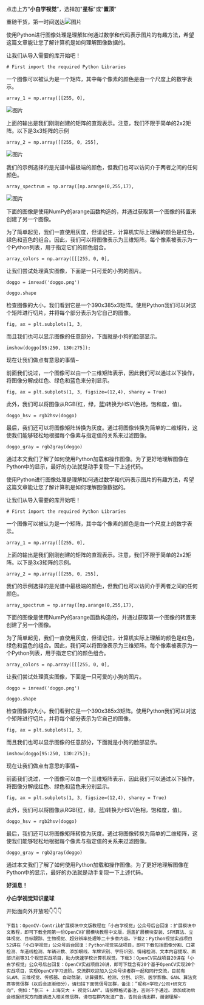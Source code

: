 点击上方“**小白学视觉**”，选择加"**星标**"或“**置顶**”

重磅干货，第一时间送达![图片](https://mmbiz.qpic.cn/mmbiz_jpg/ow6przZuPIENb0m5iawutIf90N2Ub3dcPuP2KXHJvaR1Fv2FnicTuOy3KcHuIEJbd9lUyOibeXqW8tEhoJGL98qOw/640?wx_fmt=jpeg&wxfrom=5&wx_lazy=1&wx_co=1)

使用Python进行图像处理是理解如何通过数学和代码表示图片的有趣方法，希望这篇文章能让您了解计算机是如何理解图像数据的。

让我们从导入需要的库开始吧！

```
# First import the required Python Libraries
```

一个图像可以被认为是一个矩阵，其中每个像素的颜色是由一个尺度上的数字表示。

```
array_1 = np.array([[255, 0], 
```

![图片](https://mmbiz.qpic.cn/mmbiz_png/oWYZNQOgMwzW1XmsNf9uqLkyiaYT3Pm3CCt1NZmrA6URslC5vfRm2BxC3cnkY7scqPCNpswms4rb2oeNgb56h4w/640?wx_fmt=png&wxfrom=5&wx_lazy=1&wx_co=1)

上面的输出是我们刚刚创建的矩阵的直观表示。注意，我们不限于简单的2x2矩阵。以下是3x3矩阵的示例

```
array_2 = np.array([[255, 0, 255], 
```

![图片](https://mmbiz.qpic.cn/mmbiz_png/oWYZNQOgMwzW1XmsNf9uqLkyiaYT3Pm3Cbay4GuicGyrRIsne2UA4icnU5PvZpg2iaQN5QYZXOegahUlOXBJHtLQcQ/640?wx_fmt=png&wxfrom=5&wx_lazy=1&wx_co=1)

我们的示例选择的是光谱中最极端的颜色，但我们也可以访问介于两者之间的任何颜色。

```
array_spectrum = np.array([np.arange(0,255,17), 
```

![图片](https://mmbiz.qpic.cn/mmbiz_png/oWYZNQOgMwzW1XmsNf9uqLkyiaYT3Pm3CU8DzntuIKH3Nyiatd5ibR3Ly69DOrDXib7AzEicXmrF2rQgYJJk0G6WJEA/640?wx_fmt=png&wxfrom=5&wx_lazy=1&wx_co=1)

下面的图像是使用NumPy的arange函数构造的，并通过获取第一个图像的转置来创建了另一个图像。

为了简单起见，我们一直使用灰度，但请记住，计算机实际上理解的颜色是红色，绿色和蓝色的组合。因此，我们可以将图像表示为三维矩阵。每个像素被表示为一个Python列表，用于指定它们的颜色组合。

```
array_colors = np.array([[[255, 0, 0], 
```

让我们尝试处理真实图像，下面是一只可爱的小狗的图片。

```
doggo = imread('doggo.png')
```

```
doggo.shape
```

检查图像的大小，我们看到它是一个390x385x3矩阵。使用Python我们可以对这个矩阵进行切片，并将每个部分表示为它自己的图像。  

```
fig, ax = plt.subplots(1, 3, 
```

而且我们也可以显示图像的任意部分，下面就是小狗的脸部显示。

```
imshow(doggo[95:250, 130:275]);
```

现在让我们做点有意思的事情~

前面我们说过，一个图像可以由一个三维矩阵表示，因此我们可以通过以下操作，将图像分解成红色、绿色和蓝色来分别显示。

```
fig, ax = plt.subplots(1, 3, figsize=(12,4), sharey = True)
```

此外，我们可以将图像从RGB(红，绿，蓝)转换为HSV(色相，饱和度，值)。  

```
doggo_hsv = rgb2hsv(doggo)
```

最后，我们还可以将图像矩阵转换为灰度。通过将图像转换为简单的二维矩阵，这使我们能够轻松地根据每个像素与指定值的关系来过滤图像。  

```
doggo_gray = rgb2gray(doggo)
```

通过本文我们了解了如何使用Python加载和操作图像。为了更好地理解图像在Python中的显示，最好的办法就是动手复现一下上述代码。

使用Python进行图像处理是理解如何通过数学和代码表示图片的有趣方法，希望这篇文章能让您了解计算机是如何理解图像数据的。

让我们从导入需要的库开始吧！

```
# First import the required Python Libraries
```

一个图像可以被认为是一个矩阵，其中每个像素的颜色是由一个尺度上的数字表示。

```
array_1 = np.array([[255, 0], 
```

上面的输出是我们刚刚创建的矩阵的直观表示。注意，我们不限于简单的2x2矩阵。以下是3x3矩阵的示例。

```
array_2 = np.array([[255, 0, 255], 
```

我们的示例选择的是光谱中最极端的颜色，但我们也可以访问介于两者之间的任何颜色。

```
array_spectrum = np.array([np.arange(0,255,17), 
```

下面的图像是使用NumPy的arange函数构造的，并通过获取第一个图像的转置来创建了另一个图像。

为了简单起见，我们一直使用灰度，但请记住，计算机实际上理解的颜色是红色，绿色和蓝色的组合。因此，我们可以将图像表示为三维矩阵。每个像素被表示为一个Python列表，用于指定它们的颜色组合。

```
array_colors = np.array([[[255, 0, 0], 
```

让我们尝试处理真实图像，下面是一只可爱的小狗的图片。

```
doggo = imread('doggo.png')
```

```
doggo.shape
```

检查图像的大小，我们看到它是一个390x385x3矩阵。使用Python我们可以对这个矩阵进行切片，并将每个部分表示为它自己的图像。  

```
fig, ax = plt.subplots(1, 3, 
```

而且我们也可以显示图像的任意部分，下面就是小狗的脸部显示。

```
imshow(doggo[95:250, 130:275]);
```

现在让我们做点有意思的事情~

前面我们说过，一个图像可以由一个三维矩阵表示，因此我们可以通过以下操作，将图像分解成红色、绿色和蓝色来分别显示。

```
fig, ax = plt.subplots(1, 3, figsize=(12,4), sharey = True)
```

此外，我们可以将图像从RGB(红，绿，蓝)转换为HSV(色相，饱和度，值)。  

```
doggo_hsv = rgb2hsv(doggo)
```

最后，我们还可以将图像矩阵转换为灰度。通过将图像转换为简单的二维矩阵，这使我们能够轻松地根据每个像素与指定值的关系来过滤图像。  

```
doggo_gray = rgb2gray(doggo)
```

通过本文我们了解了如何使用Python加载和操作图像。为了更好地理解图像在Python中的显示，最好的办法就是动手复现一下上述代码。

**好消息！**

**小白学视觉知识星球**

开始面向外开放啦👇👇👇

```
下载1：OpenCV-Contrib扩展模块中文版教程在「小白学视觉」公众号后台回复：扩展模块中文教程，即可下载全网第一份OpenCV扩展模块教程中文版，涵盖扩展模块安装、SFM算法、立体视觉、目标跟踪、生物视觉、超分辨率处理等二十多章内容。下载2：Python视觉实战项目52讲在「小白学视觉」公众号后台回复：Python视觉实战项目，即可下载包括图像分割、口罩检测、车道线检测、车辆计数、添加眼线、车牌识别、字符识别、情绪检测、文本内容提取、面部识别等31个视觉实战项目，助力快速学校计算机视觉。下载3：OpenCV实战项目20讲在「小白学视觉」公众号后台回复：OpenCV实战项目20讲，即可下载含有20个基于OpenCV实现20个实战项目，实现OpenCV学习进阶。交流群欢迎加入公众号读者群一起和同行交流，目前有SLAM、三维视觉、传感器、自动驾驶、计算摄影、检测、分割、识别、医学影像、GAN、算法竞赛等微信群（以后会逐渐细分），请扫描下面微信号加群，备注：”昵称+学校/公司+研究方向“，例如：”张三 + 上海交大 + 视觉SLAM“。请按照格式备注，否则不予通过。添加成功后会根据研究方向邀请进入相关微信群。请勿在群内发送广告，否则会请出群，谢谢理解~
```